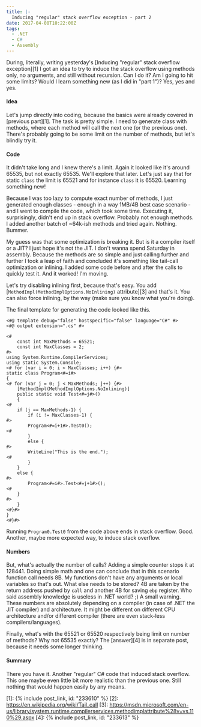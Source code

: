 ```yaml
---
title: |-
  Inducing "regular" stack overflow exception - part 2
date: 2017-04-08T10:22:00Z
tags:
  - .NET
  - C#
  - Assembly
---
```

During, literally, writing yesterday's [Inducing "regular" stack overflow exception][1] I got an idea to try to induce the stack overflow using methods only, no arguments, and still without recursion. Can I do it? Am I going to hit some limits? Would I learn something new (as I did in "part 1")? Yes, yes and yes.

<!-- excerpt -->

#### Idea

Let's jump directly into coding, because the basics were already covered in [previous part][1]. The task is pretty simple. I need to generate class with methods, where each method will call the next one (or the previous one). There's probably going to be some limit on the number of methods, but let's blindly try it.

#### Code

It didn't take long and I knew there's a limit. Again it looked like it's around 65535, but not exactly 65535. We'll explore that later. Let's just say that for static `class` the limit is 65521 and for instance `class` it is 65520. Learning something new!

Because I was too lazy to compute exact number of methods, I just generated enough classes - enough in a way 1MB/4B best case scenario - and I went to compile the code, which took some time. Executing it, surprisingly, didn't end up in stack overflow. Probably not enough methods. I added another batch of ~64k-ish methods and tried again. Nothing. Bummer.

My guess was that some optimization is breaking it. But is it a compiler itself or a JIT? I just hope it's not the JIT. I don't wanna spend Saturday in assembly. Because the methods are so simple and just calling further and further I took a leap of faith and concluded it's something like tail-call optimization or inlining. I added some code before and after the calls to quickly test it. And it worked! I'm moving.

Let's try disabling inlining first, because that's easy. You add [`MethodImpl(MethodImplOptions.NoInlining)` attribute][3] and that's it. You can also force inlining, by the way (make sure you know what you're doing).

The final template for generating the code looked like this.

```text
<#@ template debug="false" hostspecific="false" language="C#" #>
<#@ output extension=".cs" #>

<#
    const int MaxMethods = 65521;
    const int MaxClasses = 2;
#>
using System.Runtime.CompilerServices;
using static System.Console;
<# for (var i = 0; i < MaxClasses; i++) {#>
static class Program<#=i#>
{
<# for (var j = 0; j < MaxMethods; j++) {#>
    [MethodImpl(MethodImplOptions.NoInlining)]
    public static void Test<#=j#>()
    {
<#
    if (j == MaxMethods-1) {
        if (i != MaxClasses-1) {
#>
        Program<#=i+1#>.Test0();
<#
        }
        else {
#>
        WriteLine("This is the end.");
<#
        }
    }
    else {
#>
        Program<#=i#>.Test<#=j+1#>();
<#
    }
#>
    }
<#}#>
}
<#}#>
```

Running `Program0.Test0` from the code above ends in stack overflow. Good. Another, maybe more expected way, to induce stack overflow.

#### Numbers

But, what's actually the number of calls? Adding a simple counter stops it at 128441. Doing simple math and one can conclude that in this scenario function call needs 8B. My functions don't have any arguments or local variables so that's out. What else needs to be stored? 4B are taken by the return address pushed by `call` and another 4B for saving `ebp` register. Who said assembly knowledge is useless in .NET world? ;) A small warning. These numbers are absolutely depending on a compiler (in case of .NET the JIT compiler) and architecture. It might be different on different CPU architecture and/or different compiler (there are even stack-less compilers/languages).

Finally, what's with the 65521 or 65520 respectively being limit on number of methods? Why not 65535 exactly? The [answer][4] is in separate post, because it needs some longer thinking.

#### Summary

There you have it. Another "regular" C# code that induced stack overflow. This one maybe even little bit more realistic than the previous one. Still nothing that would happen easily by any means.

[1]: {% include post_link, id: "233610" %}
[2]: https://en.wikipedia.org/wiki/Tail_call
[3]: https://msdn.microsoft.com/en-us/library/system.runtime.compilerservices.methodimplattribute%28v=vs.110%29.aspx
[4]: {% include post_link, id: "233613" %}